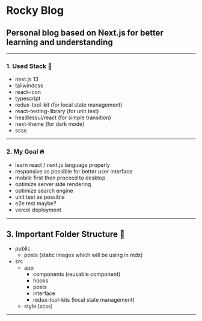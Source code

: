 # Rocky Blog

## Personal blog based on Next.js for better learning and understanding

---

### 1. Used Stack 📝

- next.js 13
- tailwindcss
- react-icon
- typescript
- redux-tool-kit (for local state management)
- react-testing-library (for unit test)
- headlessui/react (for simple transition)
- next-theme (for dark mode)
- scss

---

### 2. My Goal 🔥

- learn react / next.js language properly
- responsive as possible for better user interface
- mobile first then proceed to desktop
- optimize server side rendering
- optimize search engine
- unit test as possible
- e2e test maybe?
- vercel deployment

---

## 3. Important Folder Structure 📁

- public
  - posts (static images which will be using in mdx)
- src
  - app
    - components (reusable component)
    - hooks
    - posts
    - interface
    - redux-tool-kits (local state management)
  - style (scss)

---
